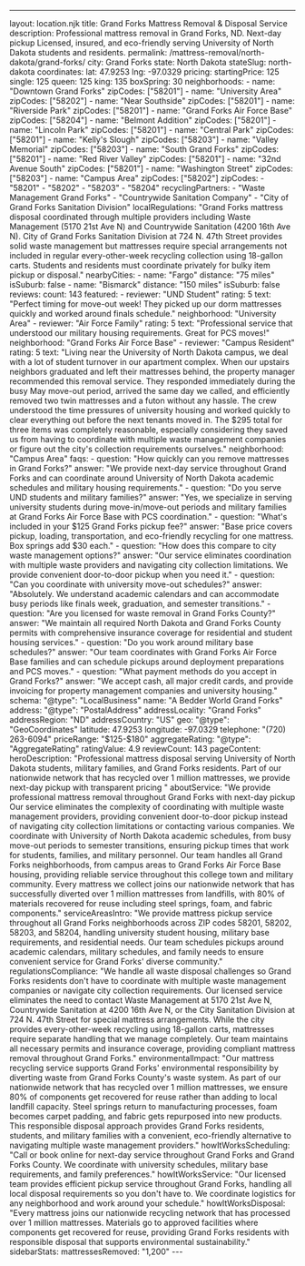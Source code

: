 ---
layout: location.njk
title: Grand Forks Mattress Removal & Disposal Service
description: Professional mattress removal in Grand Forks, ND. Next-day pickup Licensed, insured, and eco-friendly serving University of North Dakota students and residents.
permalink: /mattress-removal/north-dakota/grand-forks/
city: Grand Forks state: North Dakota stateSlug: north-dakota coordinates: lat: 47.9253 lng: -97.0329 pricing: startingPrice: 125 single: 125 queen: 125 king: 135 boxSpring: 30 neighborhoods: - name: "Downtown Grand Forks" zipCodes: ["58201"] - name: "University Area" zipCodes: ["58202"] - name: "Near Southside" zipCodes: ["58201"] - name: "Riverside Park" zipCodes: ["58201"] - name: "Grand Forks Air Force Base" zipCodes: ["58204"] - name: "Belmont Addition" zipCodes: ["58201"] - name: "Lincoln Park" zipCodes: ["58201"] - name: "Central Park" zipCodes: ["58201"] - name: "Kelly's Slough" zipCodes: ["58203"] - name: "Valley Memorial" zipCodes: ["58203"] - name: "South Grand Forks" zipCodes: ["58201"] - name: "Red River Valley" zipCodes: ["58201"] - name: "32nd Avenue South" zipCodes: ["58201"] - name: "Washington Street" zipCodes: ["58203"] - name: "Campus Area" zipCodes: ["58202"] zipCodes: - "58201" - "58202" - "58203" - "58204" recyclingPartners: - "Waste Management Grand Forks" - "Countrywide Sanitation Company" - "City of Grand Forks Sanitation Division" localRegulations: "Grand Forks mattress disposal coordinated through multiple providers including Waste Management (5170 21st Ave N) and Countrywide Sanitation (4200 16th Ave N). City of Grand Forks Sanitation Division at 724 N. 47th Street provides solid waste management but mattresses require special arrangements not included in regular every-other-week recycling collection using 18-gallon carts. Students and residents must coordinate privately for bulky item pickup or disposal." nearbyCities: - name: "Fargo" distance: "75 miles" isSuburb: false - name: "Bismarck" distance: "150 miles" isSuburb: false reviews: count: 143 featured: - reviewer: "UND Student" rating: 5 text: "Perfect timing for move-out week! They picked up our dorm mattresses quickly and worked around finals schedule." neighborhood: "University Area" - reviewer: "Air Force Family" rating: 5 text: "Professional service that understood our military housing requirements. Great for PCS moves!" neighborhood: "Grand Forks Air Force Base" - reviewer: "Campus Resident" rating: 5 text: "Living near the University of North Dakota campus, we deal with a lot of student turnover in our apartment complex. When our upstairs neighbors graduated and left their mattresses behind, the property manager recommended this removal service. They responded immediately during the busy May move-out period, arrived the same day we called, and efficiently removed two twin mattresses and a futon without any hassle. The crew understood the time pressures of university housing and worked quickly to clear everything out before the next tenants moved in. The $295 total for three items was completely reasonable, especially considering they saved us from having to coordinate with multiple waste management companies or figure out the city's collection requirements ourselves." neighborhood: "Campus Area" faqs: - question: "How quickly can you remove mattresses in Grand Forks?" answer: "We provide next-day service throughout Grand Forks and can coordinate around University of North Dakota academic schedules and military housing requirements." - question: "Do you serve UND students and military families?" answer: "Yes, we specialize in serving university students during move-in/move-out periods and military families at Grand Forks Air Force Base with PCS coordination." - question: "What's included in your $125 Grand Forks pickup fee?" answer: "Base price covers pickup, loading, transportation, and eco-friendly recycling for one mattress. Box springs add $30 each." - question: "How does this compare to city waste management options?" answer: "Our service eliminates coordination with multiple waste providers and navigating city collection limitations. We provide convenient door-to-door pickup when you need it." - question: "Can you coordinate with university move-out schedules?" answer: "Absolutely. We understand academic calendars and can accommodate busy periods like finals week, graduation, and semester transitions." - question: "Are you licensed for waste removal in Grand Forks County?" answer: "We maintain all required North Dakota and Grand Forks County permits with comprehensive insurance coverage for residential and student housing services." - question: "Do you work around military base schedules?" answer: "Our team coordinates with Grand Forks Air Force Base families and can schedule pickups around deployment preparations and PCS moves." - question: "What payment methods do you accept in Grand Forks?" answer: "We accept cash, all major credit cards, and provide invoicing for property management companies and university housing." schema: "@type": "LocalBusiness" name: "A Bedder World Grand Forks" address: "@type": "PostalAddress" addressLocality: "Grand Forks" addressRegion: "ND" addressCountry: "US" geo: "@type": "GeoCoordinates" latitude: 47.9253 longitude: -97.0329 telephone: "(720) 263-6094" priceRange: "$125-$180" aggregateRating: "@type": "AggregateRating" ratingValue: 4.9 reviewCount: 143 pageContent: heroDescription: "Professional mattress disposal serving University of North Dakota students, military families, and Grand Forks residents. Part of our nationwide network that has recycled over 1 million mattresses, we provide next-day pickup with transparent pricing " aboutService: "We provide professional mattress removal throughout Grand Forks with next-day pickup Our service eliminates the complexity of coordinating with multiple waste management providers, providing convenient door-to-door pickup instead of navigating city collection limitations or contacting various companies. We coordinate with University of North Dakota academic schedules, from busy move-out periods to semester transitions, ensuring pickup times that work for students, families, and military personnel. Our team handles all Grand Forks neighborhoods, from campus areas to Grand Forks Air Force Base housing, providing reliable service throughout this college town and military community. Every mattress we collect joins our nationwide network that has successfully diverted over 1 million mattresses from landfills, with 80% of materials recovered for reuse including steel springs, foam, and fabric components." serviceAreasIntro: "We provide mattress pickup service throughout all Grand Forks neighborhoods across ZIP codes 58201, 58202, 58203, and 58204, handling university student housing, military base requirements, and residential needs. Our team schedules pickups around academic calendars, military schedules, and family needs to ensure convenient service for Grand Forks' diverse community." regulationsCompliance: "We handle all waste disposal challenges so Grand Forks residents don't have to coordinate with multiple waste management companies or navigate city collection requirements. Our licensed service eliminates the need to contact Waste Management at 5170 21st Ave N, Countrywide Sanitation at 4200 16th Ave N, or the City Sanitation Division at 724 N. 47th Street for special mattress arrangements. While the city provides every-other-week recycling using 18-gallon carts, mattresses require separate handling that we manage completely. Our team maintains all necessary permits and insurance coverage, providing compliant mattress removal throughout Grand Forks." environmentalImpact: "Our mattress recycling service supports Grand Forks' environmental responsibility by diverting waste from Grand Forks County's waste system. As part of our nationwide network that has recycled over 1 million mattresses, we ensure 80% of components get recovered for reuse rather than adding to local landfill capacity. Steel springs return to manufacturing processes, foam becomes carpet padding, and fabric gets repurposed into new products. This responsible disposal approach provides Grand Forks residents, students, and military families with a convenient, eco-friendly alternative to navigating multiple waste management providers." howItWorksScheduling: "Call or book online for next-day service throughout Grand Forks and Grand Forks County. We coordinate with university schedules, military base requirements, and family preferences." howItWorksService: "Our licensed team provides efficient pickup service throughout Grand Forks, handling all local disposal requirements so you don't have to. We coordinate logistics for any neighborhood and work around your schedule." howItWorksDisposal: "Every mattress joins our nationwide recycling network that has processed over 1 million mattresses. Materials go to approved facilities where components get recovered for reuse, providing Grand Forks residents with responsible disposal that supports environmental sustainability." sidebarStats: mattressesRemoved: "1,200" ---
